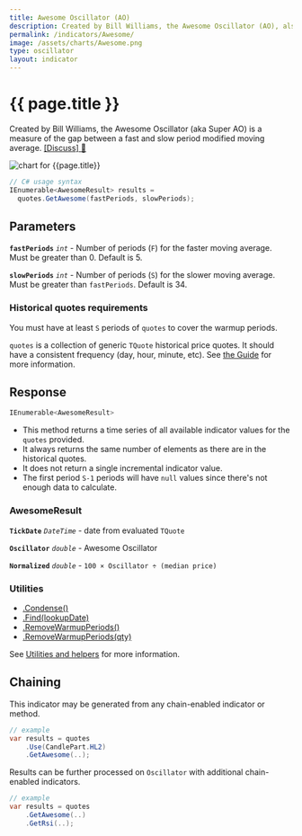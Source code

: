 ```yaml
---
title: Awesome Oscillator (AO)
description: Created by Bill Williams, the Awesome Oscillator (AO), also known as Super AO, is a measure of the gap between a fast and slow period modified moving average.
permalink: /indicators/Awesome/
image: /assets/charts/Awesome.png
type: oscillator
layout: indicator
---
```


# {{ page.title }}

Created by Bill Williams, the Awesome Oscillator (aka Super AO) is a measure of the gap between a fast and slow period modified moving average.
[[Discuss] &#128172;]({{site.github.repository_url}}/discussions/282 "Community discussion about this indicator")

![chart for {{page.title}}]({{site.baseurl}}{{page.image}})

```csharp
// C# usage syntax
IEnumerable<AwesomeResult> results =
  quotes.GetAwesome(fastPeriods, slowPeriods);
```

## Parameters

**`fastPeriods`** _`int`_ - Number of periods (`F`) for the faster moving average.  Must be greater than 0.  Default is 5.

**`slowPeriods`** _`int`_ - Number of periods (`S`) for the slower moving average.  Must be greater than `fastPeriods`.  Default is 34.

### Historical quotes requirements

You must have at least `S` periods of `quotes` to cover the warmup periods.

`quotes` is a collection of generic `TQuote` historical price quotes.  It should have a consistent frequency (day, hour, minute, etc).  See [the Guide]({{site.baseurl}}/guide/#historical-quotes) for more information.

## Response

```csharp
IEnumerable<AwesomeResult>
```

- This method returns a time series of all available indicator values for the `quotes` provided.
- It always returns the same number of elements as there are in the historical quotes.
- It does not return a single incremental indicator value.
- The first period `S-1` periods will have `null` values since there's not enough data to calculate.

### AwesomeResult

**`TickDate`** _`DateTime`_ - date from evaluated `TQuote`

**`Oscillator`** _`double`_ - Awesome Oscillator

**`Normalized`** _`double`_ - `100 × Oscillator ÷ (median price)`

### Utilities

- [.Condense()]({{site.baseurl}}/utilities#condense)
- [.Find(lookupDate)]({{site.baseurl}}/utilities#find-indicator-result-by-date)
- [.RemoveWarmupPeriods()]({{site.baseurl}}/utilities#remove-warmup-periods)
- [.RemoveWarmupPeriods(qty)]({{site.baseurl}}/utilities#remove-warmup-periods)

See [Utilities and helpers]({{site.baseurl}}/utilities#utilities-for-indicator-results) for more information.

## Chaining

This indicator may be generated from any chain-enabled indicator or method.

```csharp
// example
var results = quotes
    .Use(CandlePart.HL2)
    .GetAwesome(..);
```

Results can be further processed on `Oscillator` with additional chain-enabled indicators.

```csharp
// example
var results = quotes
    .GetAwesome(..)
    .GetRsi(..);
```
